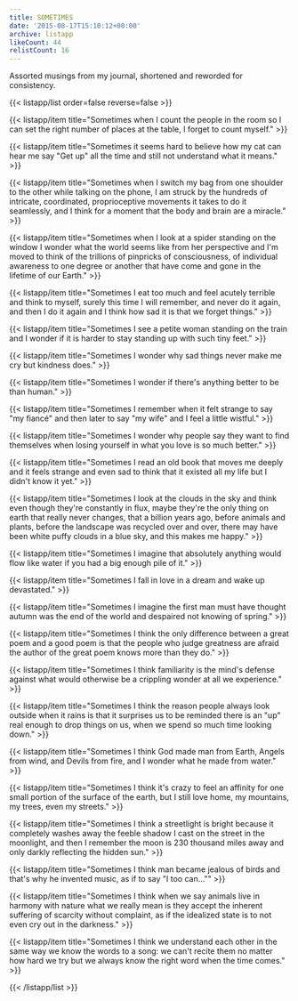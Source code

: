 ```yaml
---
title: SOMETIMES
date: '2015-08-17T15:10:12+00:00'
archive: listapp
likeCount: 44
relistCount: 16
---
```


Assorted musings from my journal, shortened and reworded for consistency.

<!--more-->

{{< listapp/list order=false reverse=false >}}

   {{< listapp/item title="Sometimes when I count the people in the room so I can set the right number of places at the table, I forget to count myself." >}}

   {{< listapp/item title="Sometimes it seems hard to believe how my cat can hear me say \"Get up\" all the time and still not understand what it means." >}}

   {{< listapp/item title="Sometimes when I switch my bag from one shoulder to the other while talking on the phone, I am struck by the hundreds of intricate, coordinated, proprioceptive movements it takes to do it seamlessly, and I think for a moment that the body and brain are a miracle." >}}

   {{< listapp/item title="Sometimes when I look at a spider standing on the window I wonder what the world seems like from her perspective and I'm moved to think of the trillions of pinpricks of consciousness, of individual awareness to one degree or another that have come and gone in the lifetime of our Earth." >}}

   {{< listapp/item title="Sometimes I eat too much and feel acutely terrible and think to myself, surely this time I will remember, and never do it again, and then I do it again and I think how sad it is that we forget things." >}}

   {{< listapp/item title="Sometimes I see a petite woman standing on the train and I wonder if it is harder to stay standing up with such tiny feet." >}}

   {{< listapp/item title="Sometimes I wonder why sad things never make me cry but kindness does." >}}

   {{< listapp/item title="Sometimes I wonder if there's anything better to be than human." >}}

   {{< listapp/item title="Sometimes I remember when it felt strange to say \"my fiancé\" and then later to say \"my wife\" and I feel a little wistful." >}}

   {{< listapp/item title="Sometimes I wonder why people say they want to find themselves when losing yourself in what you love is so much better." >}}

   {{< listapp/item title="Sometimes I read an old book that moves me deeply and it feels strange and even sad to think that it existed all my life but I didn't know it yet." >}}

   {{< listapp/item title="Sometimes I look at the clouds in the sky and think even though they're constantly in flux, maybe they're the only thing on earth that really never changes, that a billion years ago, before animals and plants, before the landscape was recycled over and over, there may have been white puffy clouds in a blue sky, and this makes me happy." >}}

   {{< listapp/item title="Sometimes I imagine that absolutely anything would flow like water if you had a big enough pile of it." >}}

   {{< listapp/item title="Sometimes I fall in love in a dream and wake up devastated." >}}

   {{< listapp/item title="Sometimes I imagine the first man must have thought autumn was the end of the world and despaired not knowing of spring." >}}

   {{< listapp/item title="Sometimes I think the only difference between a great poem and a good poem is that the people who judge greatness are afraid the author of the great poem knows more than they do." >}}

   {{< listapp/item title="Sometimes I think familiarity is the mind's defense against what would otherwise be a crippling wonder at all we experience." >}}

   {{< listapp/item title="Sometimes I think the reason people always look outside when it rains is that it surprises us to be reminded there is an \"up\" real enough to drop things on us, when we spend so much time looking down." >}}

   {{< listapp/item title="Sometimes I think God made man from Earth, Angels from wind, and Devils from fire, and I wonder what he made from water." >}}

   {{< listapp/item title="Sometimes I think it's crazy to feel an affinity for one small portion of the surface of the earth, but I still love home, my mountains, my trees, even my streets." >}}

   {{< listapp/item title="Sometimes I think a streetlight is bright because it completely washes away the feeble shadow I cast on the street in the moonlight, and then I remember the moon is 230 thousand miles away and only darkly reflecting the hidden sun." >}}

   {{< listapp/item title="Sometimes I think man became jealous of birds and that's why he invented music, as if to say \"I too can…\"" >}}

   {{< listapp/item title="Sometimes I think when we say animals live in harmony with nature what we really mean is they accept the inherent suffering of scarcity without complaint, as if the idealized state is to not even cry out in the darkness." >}}

   {{< listapp/item title="Sometimes I think we understand each other in the same way we know the words to a song: we can't recite them no matter how hard we try but we always know the right word when the time comes." >}}

{{< /listapp/list >}}
